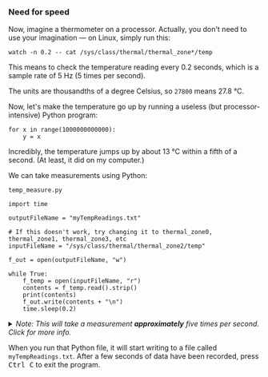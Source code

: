 ### Need for speed

Now, imagine a thermometer on a processor. Actually, you don't need to use your imagination — on Linux, simply run this:

```
watch -n 0.2 -- cat /sys/class/thermal/thermal_zone*/temp
```

This means to check the temperature reading every 0.2 seconds, which is a sample rate of 5 Hz (5 times per second).

The units are thousandths of a degree Celsius, so `27800` means 27.8 °C.

Now, let's make the temperature go up by running a useless (but processor-intensive) Python program:

```python3
for x in range(1000000000000):
    y = x
```

Incredibly, the temperature jumps up by about 13 °C within a fifth of a second. (At least, it did on my computer.)

We can take measurements using Python:

`temp_measure.py`

```python3
import time

outputFileName = "myTempReadings.txt"

# If this doesn't work, try changing it to thermal_zone0, thermal_zone1, thermal_zone3, etc
inputFileName = "/sys/class/thermal/thermal_zone2/temp"

f_out = open(outputFileName, "w")

while True:
    f_temp = open(inputFileName, "r")
    contents = f_temp.read().strip()
    print(contents)
    f_out.write(contents + "\n")
    time.sleep(0.2)
```

<details><summary><i>Note: This will take a measurement <b>approximately</b> five times per second. Click for more info.</i></summary>
   
> For our purposes in this class, "approx 5 times per second" is completely fine.
> 
> However, if you ever need a more precise sample rate for something outside of this class, you would want to use a different approach. See [here](https://stackoverflow.com/a/67930185) and [here](https://mail.python.org/pipermail/python-list/2000-November/060154.html). Fair warning that both links go fairly deeply into the topic.

</details>

When you run that Python file, it will start writing to a file called `myTempReadings.txt`. After a few seconds of data have been recorded, press <kbd>Ctrl C</kbd> to exit the program.

